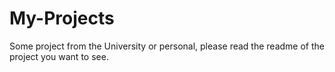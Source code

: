 # My-Projects

Some project from the University or personal, please read the readme of the project you want to see.
